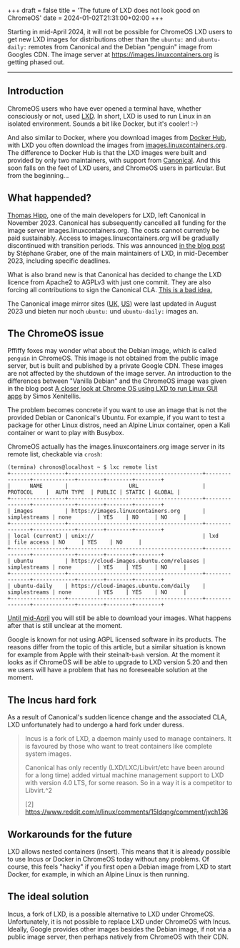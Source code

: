 +++
draft = false
title = 'The future of LXD does not look good on ChromeOS'
date = 2024-01-02T21:31:00+02:00
+++

Starting in mid-April 2024, it will not be possible for ChromeOS LXD users to get new LXD images for distributions other than the `ubuntu:` and `ubuntu-daily:` remotes from Canonical and the Debian "penguin" image from Googles CDN. The image server at https://images.linuxcontainers.org is getting phased out.

---

## Introduction

ChromeOS users who have ever opened a terminal have, whether consciously or not, used [LXD](https://wiki.archlinux.org/title/LXD). In short, LXD is used to run Linux in an isolated environment. Sounds a bit like Docker, but it's cooler! :-) 

And also similar to Docker, where you download images from [Docker Hub](https://hub.docker.com), with LXD you often download the images from [images.linuxcontainers.org](https://images.linuxcontainers.org). The difference to Docker Hub is that the LXD images were built and provided by only two maintainers, with support from [Canonical](https://canonical.com/). And this soon falls on the feet of LXD users, and ChromeOS users in particular. But from the beginning…

## What happended?

[Thomas Hipp](https://github.com/monstermunchkin), one of the main developers for LXD, left Canonical in November 2023. Canonical has subsequently cancelled all funding for the image server images.linuxcontainers.org. The costs cannot currently be paid sustainably. Access to images.linuxcontainers.org will be gradually discontinued with transition periods. This was announced [in the blog post](https://discuss.linuxcontainers.org/t/important-notice-for-lxd-users-image-server/18479) by Stéphane Graber, one of the main maintainers of LXD, in mid-December 2023, including specific deadlines.

What is also brand new is that Canonical has decided to change the LXD licence from Apache2 to AGPLv3 with just one commit. They are also forcing all contributions to sign the Canonical CLA. [This is a bad idea.](https://stgraber.org/2023/12/12/lxd-now-re-licensed-and-under-a-cla)

The Canonical image mirror sites ([UK](https://uk.lxd.images.canonical.com/), [US](https://us.lxd.images.canonical.com/)) were last updated in August 2023 und bieten nur noch `ubuntu:` und `ubuntu-daily:` images an.

## The ChromeOS issue

Pffiffy foxes may wonder what about the Debian image, which is called `penguin` in ChromeOS. This image is not obtained from the public image server, but is built and published by a private Google CDN. These images are not affected by the shutdown of the image server. An introduction to the differences between "Vanilla Debian" and the ChromeOS image was given in the blog post [A closer look at Chrome OS using LXD to run Linux GUI apps](https://blog.simos.info/a-closer-look-at-chrome-os-using-lxd-to-run-linux-gui-apps-project-crostini/) by Simos Xenitellis.

The problem becomes concrete if you want to use an image that is not the provided Debian or Canonical's Ubuntu. For example, if you want to test a package for other Linux distros, need an Alpine Linux container, open a Kali container or want to play with Busybox.

ChromeOS actually has the images.linuxcontainers.org image server in its remote list, checkable via `crosh`:

```shell
(termina) chronos@localhost ~ $ lxc remote list   
+-----------------+------------------------------------------+---------------+-------------+--------+--------+--------+
|      NAME       |                   URL                    |   PROTOCOL    |  AUTH TYPE  | PUBLIC | STATIC | GLOBAL |
+-----------------+------------------------------------------+---------------+-------------+--------+--------+--------+
| images          | https://images.linuxcontainers.org       | simplestreams | none        | YES    | NO     | NO     |
+-----------------+------------------------------------------+---------------+-------------+--------+--------+--------+
| local (current) | unix://                                  | lxd           | file access | NO     | YES    | NO     |
+-----------------+------------------------------------------+---------------+-------------+--------+--------+--------+
| ubuntu          | https://cloud-images.ubuntu.com/releases | simplestreams | none        | YES    | YES    | NO     |
+-----------------+------------------------------------------+---------------+-------------+--------+--------+--------+
| ubuntu-daily    | https://cloud-images.ubuntu.com/daily    | simplestreams | none        | YES    | YES    | NO     |
+-----------------+------------------------------------------+---------------+-------------+--------+--------+--------+
```

[Until mid-April](https://discuss.linuxcontainers.org/t/the-future-of-lxc-incus-images-on-chromeos/18590) you will still be able to download your images. What happens after that is still unclear at the moment.

Google is known for not using AGPL licensed software in its products. The reasons differ from the topic of this article, but a similar situation is known for example from Apple with their steinalt-`bash` version. At the moment it looks as if ChromeOS will be able to upgrade to LXD version 5.20 and then we users will have a problem that has no foreseeable solution at the moment. 

## The Incus hard fork

As a result of Canonical's sudden licence change and the associated CLA, LXD unfortunately had to undergo a hard fork under duress.

> Incus is a fork of LXD, a daemon mainly used to manage containers. It is favoured by those who want to treat containers like complete system images.
> 
> Canonical has only recently (LXD/LXC/Libvirt/etc have been around for a long time) added virtual machine management support to LXD with version 4.0 LTS, for some reason. So in a way it is a competitor to Libvirt.^2
>
> [2] https://www.reddit.com/r/linux/comments/15ldqng/comment/jvch136

## Workarounds for the future

LXD allows nested containers (insert). This means that it is already possible to use Incus or Docker in ChromeOS today without any problems. Of course, this feels "hacky" if you first open a Debian image from LXD to start Docker, for example, in which an Alpine Linux is then running.

## The ideal solution

Incus, a fork of LXD, is a possible alternative to LXD under ChromeOS. Unfortunately, it is not possible to replace LXD under ChromeOS with Incus.
Ideally, Google provides other images besides the Debian image, if not via a public image server, then perhaps natively from ChromeOS with their CDN.